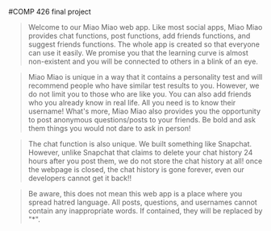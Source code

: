 #COMP 426 final project

> Welcome to our Miao Miao web app. Like most social apps, Miao Miao provides chat functions, post functions, add friends functions, and suggest friends functions. The whole app is created so that everyone can use it easily. We promise you that the learning curve is almost non-existent and you will be connected to others in a blink of an eye.

> Miao Miao is unique in a way that it contains a personality test and will recommend people who have similar test results to you. However, we do not limit you to those who are like you. You can also add friends who you already know in real life. All you need is to know their username! What's more, Miao Miao also provides you the opportunity to post anonymous questions/posts to your friends. Be bold and ask them things you would not dare to ask in person!

> The chat function is also unique. We built something like Snapchat. However, unlike Snapchat that claims to delete your chat history 24 hours after you post them, we do not store the chat history at all! once the webpage is closed, the chat history is gone forever, even our developers cannot get it back!!

> Be aware, this does not mean this web app is a place where you spread hatred language. All posts, questions, and usernames cannot contain any inappropriate words. If contained, they will be replaced by "\*".
